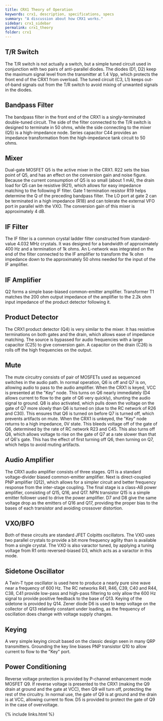 ```yaml
---
title: CRX1 Theory of Operation
keywords: crx1, description, specifications, specs
summary: "A discussion about how CRX1 works."
sidebar: crx1_sidebar
permalink: crx1_theory
folder: crx1
---
```


## T/R Switch

The T/R switch is not actually a switch, but a simple tuned circuit used in conjunction with two pairs of anti-parallel diodes. The diodes (D1, D2) keep the maximum signal level from the transmitter at 1.4 Vpp, which protects the front end of the CRX1 from overload. The tuned circuit (C3, L1) keeps out-of-band signals out from the T/R switch to avoid mixing of unwanted signals in the diodes.

## Bandpass Filter

The bandpass filter in the front end of the CRX1 is a singly-terminated double-tuned circuit. The side of the filter connected to the T/R switch is designed to terminate in 50 ohms, while the side connecting to the mixer (Q5) is a high-impedance node. Series capacitor C44 provides an impedance transformation from the high-impedance tank circuit to 50 ohms.

## Mixer

Dual-gate MOSFET Q5 is the active mixer in the CRX1. R22 sets the bias point of Q5, and has an effect on the conversion gain and noise figure. Because the current consumption of Q5 is so small (about 1 mA), the drain load for Q5 can be resistive (R21), which allows for easy impedance matching to the following IF filter. Gate 1 termination resistor R19 helps determine the Q of the preceding bandpass filter. The LO port at gate 2 can be terminated in a high impedance (R18) and can tolerate the external VFO port in parallel with the VXO. The conversion gain of this mixer is approximately 4 dB.

## IF Filter

The IF filter is a common crystal ladder filter constructed from standard-value 4.032 MHz crystals. It was designed for a bandwidth of approximately 400 Hz and a termination of 1k ohms. An L-network was integrated on the end of the filter connected to the IF amplifier to transform the 1k ohm impedance down to the approximately 50 ohms needed for the input of the IF amplifier.

## IF Amplifier

Q2 forms a simple base-biased common-emitter amplifier. Transformer T1 matches the 200 ohm output impedance of the amplifier to the 2.2k ohm input impedance of the product detector following it.

## Product Detector

The CRX1 product detector (Q4) is very similar to the mixer. It has resistive terminations on both gates and the drain, which allows ease of impedance matching. The source is bypassed for audio frequencies with a large capacitor (C25) to give conversion gain. A capacitor on the drain (C26) is rolls off the high frequencies on the output.

## Mute

The mute circuitry consists of pair of MOSFETs used as sequenced switches in the audio path. In normal operation, Q6 is off and Q7 is on, allowing audio to pass to the audio amplifier. When the CRX1 is keyed, VCC is presented at the "Key" node. This turns on Q6 nearly immediately (D4 allows current to flow to the gate of Q6 very quickly), shunting the audio signal to ground. Q8 is also activated, which pulls down the voltage on the gate of Q7 more slowly than Q6 is turned on (due to the RC network of R26 and C30). This ensures that Q6 is turned on before Q7 is turned off, which prevents artifacts on mute. When the CRX1 is unkeyed, the "Key" node returns to a high impedance, 0V state. This bleeds voltage off of the gate of Q6, determined by the rate of RC network R23 and C45. This also turns off Q8, which allows voltage to rise on the gate of Q7 at a rate slower than that of Q6's gate. This has the effect of first turning off Q6, then turning on Q7, which helps to avoid muting artifacts.

## Audio Amplifier

The CRX1 audio amplifier consists of three stages. Q11 is a standard voltage-divider biased common-emitter amplifier. Next is direct-coupled PNP amplifier (Q12), which allows for a simpler circuit and better frequency response from the inter-stage coupling. The final stage is a class-AB power amplifier, consisting of Q15, Q16, and Q17. NPN transistor Q15 is a simple emitter follower used to drive the power amplifier. D7 and D8 give the same voltage drop as the emitters of Q16 and Q17, providing the proper bias to the bases of each transistor and avoiding crossover distortion.

## VXO/BFO

Both of these circuits are standard JFET Colpitts oscillators. The VXO uses two parallel crystals to provide a bit more frequency agility than is available from a single crystal. The VXO is also varactor tuned, by applying a tuning voltage from R1 onto reversed-biased D3, which acts as a varactor in this mode.

## Sidetone Oscillator

A Twin-T type oscillator is used here to produce a nearly pure sine wave near a frequency of 600 Hz. The RC networks R41, R46, C39, C40 and R44, C38, C41 provide low-pass and high-pass filtering to only allow the 600 Hz signal to provide positive feedback to the base of Q13. Keying of the sidetone is provided by Q14. Zener diode D6 is used to keep voltage on the collector of Q13 relatively constant under loading, as the frequency of oscillation does change with voltage supply changes.

## Keying

A very simple keying circuit based on the classic design seen in many QRP transmitters. Grounding the key line biases PNP transistor Q10 to allow current to flow to the "Key" port.

## Power Conditioning

Reverse voltage protection is provided by P-channel enhancement mode MOSFET Q9. If reverse voltage is presented to the CRX1 (making the Q9 drain at ground and the gate at VCC), then Q9 will turn off, protecting the rest of the circuitry. In normal use, the gate of Q9 is at ground and the drain is at VCC, allowing current to flow. D5 is provided to protect the gate of Q9 in the case of overvoltage.

{% include links.html %}
